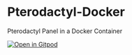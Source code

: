 # Pterodactyl-Docker
Pterodactyl Panel in a Docker Container

[![Open in Gitpod](https://gitpod.io/button/open-in-gitpod.svg)](https://gitpod.io/#<your-project-url>)
